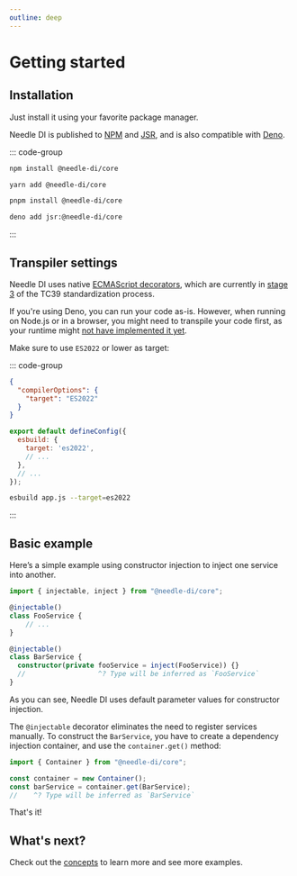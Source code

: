 ```yaml
---
outline: deep
---
```


# Getting started

## Installation

Just install it using your favorite package manager.

Needle DI is published to [NPM](https://www.npmjs.com/package/@needle-di/core) and [JSR](https://jsr.io/@needle-di/core), 
and is also compatible with [Deno](https://deno.com/).

::: code-group
```bash [npm]
npm install @needle-di/core
```

```bash [yarn]
yarn add @needle-di/core
```

```bash [pnpm]
pnpm install @needle-di/core
```

```bash [deno]
deno add jsr:@needle-di/core
```
:::

## Transpiler settings

Needle DI uses native [ECMAScript decorators](https://github.com/tc39/proposal-decorators), which are currently in
[stage 3] of the TC39 standardization process.

[stage 3]: https://github.com/tc39/proposals#stage-3

If you're using Deno, you can run your code as-is. However, when running on Node.js or in a browser,
you might need to transpile your code first, as your runtime might [not have implemented it yet](https://github.com/tc39/proposal-decorators/issues/476).

Make sure to use `ES2022` or lower as target:

::: code-group
```json [tsc (tsconfig.json)]
{
  "compilerOptions": {
    "target": "ES2022"
  }
}
```

```javascript [vite (vite.config.mjs)]
export default defineConfig({
  esbuild: {
    target: 'es2022',
    // ...
  },
  // ...
});
```

```bash [esbuild]
esbuild app.js --target=es2022
```
:::


## Basic example

Here’s a simple example using constructor injection to inject one service into another.

```typescript
import { injectable, inject } from "@needle-di/core";

@injectable()
class FooService {
    // ...
}

@injectable()
class BarService {
  constructor(private fooService = inject(FooService)) {}
  //                  ^? Type will be inferred as `FooService`
}
```
As you can see, Needle DI uses default parameter values for constructor injection.

The `@injectable` decorator eliminates the need to register services manually. To construct the `BarService`, you have 
to create a dependency injection container, and use the `container.get()` method:

```typescript
import { Container } from "@needle-di/core";

const container = new Container();
const barService = container.get(BarService);
//    ^? Type will be inferred as `BarService`
```

That's it!

## What's next?

Check out the [concepts](/concepts/binding) to learn more and see more examples.
